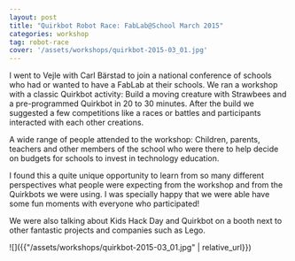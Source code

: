 ```yaml
---
layout: post
title: "Quirkbot Robot Race: FabLab@School March 2015"
categories: workshop
tag: robot-race
cover: '/assets/workshops/quirkbot-2015-03_01.jpg'
---
```


I went to Vejle with Carl Bärstad to join a national conference of schools who had or wanted to have a FabLab at their schools. We ran a workshop with a classic Quirkbot activity: Build a moving creature with Strawbees and a pre-programmed Quirkbot in 20 to 30 minutes. After the build we suggested a few competitions like a races or battles and participants interacted with each other creations.

A wide range of people attended to the workshop: Children, parents, teachers and other members of the school who were there to help decide on budgets for schools to invest in technology education.

I found this a quite unique opportunity to learn from so many different perspectives what people were expecting from the workshop and from the Quirkbots we were using. I was specially happy that we were able have some fun moments with everyone who participated!

We were also talking about Kids Hack Day and Quirkbot on a booth next to other fantastic projects and companies such as Lego.

![]({{"/assets/workshops/quirkbot-2015-03_01.jpg" | relative_url}})
